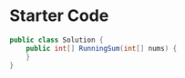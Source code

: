 # Starter Code

```csharp
public class Solution {
    public int[] RunningSum(int[] nums) {
    }
}
```